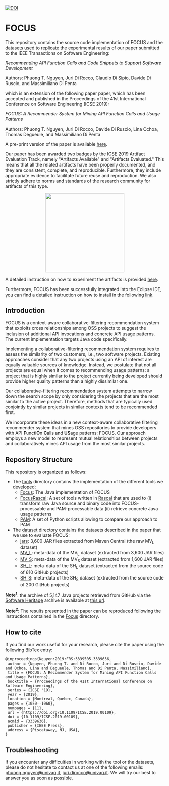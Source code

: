 [![DOI](https://zenodo.org/badge/DOI/10.5281/zenodo.2550379.svg)](https://doi.org/10.5281/zenodo.2550379)

# FOCUS

This repository contains the source code implementation of FOCUS and the datasets used to replicate the experimental results of our paper submitted to the IEEE Transactions on Software Engineering:

_Recommending API Function Calls and Code Snippets to Support Software Development_

Authors: Phuong T. Nguyen, Juri Di Rocco, Claudio Di Sipio, Davide Di Ruscio, and Massimiliano Di Penta

which is an extension of the following paper paper, which has been accepted and published in the Proceedings of the 41st International Conference on Software Engineering (ICSE 2019):

_FOCUS: A Recommender System for Mining API Function Calls and Usage Patterns_

Authors: Phuong T. Nguyen, Juri Di Rocco, Davide Di Ruscio, Lina Ochoa, Thomas Degueule, and Massimiliano Di Penta

A pre-print version of the paper is available [here](https://hal.archives-ouvertes.fr/hal-02023023/document).

Our paper has been awarded two badges by the ICSE 2019 Artifact Evaluation Track, namely "Artifacts Available" and "Artifacts Evaluated." This means that all the related artifacts have been properly documented, and they are consistent, complete, and reproducible. Furthermore, they include appropriate evidence to facilitate future reuse and reproduction. We also strictly
adhere to norms and standards of the research community for artifacts of this type.

<p align="center">
<img src="https://github.com/crossminer/FOCUS/blob/master/Badges.png" width="250">
</p>

A detailed instruction on how to experiment the artifacts is provided [here](https://github.com/crossminer/FOCUS/blob/master/README.pdf).

Furthermore, FOCUS has been successfully integrated into the Eclipse IDE, you can find a detailed instruction on how to install in the following [link](https://mdegroup.github.io/FOCUS-Appendix/install.html).


## Introduction

FOCUS is a context-aware collaborative-filtering recommendation system that exploits cross relationships among OSS projects to suggest the inclusion of additional API invocations and concrete API usage patterns. The current implementation targets Java code specifically.

Implementing a collaborative-filtering recommendation system requires to assess the similarity of two customers, i.e., two software projects. Existing approaches consider that any two projects using an API of interest are equally valuable sources of knowledge. Instead, we postulate that not all projects are equal when it comes to recommending usage patterns: a project that is highly similar to the project currently being developed should provide higher quality patterns than a highly dissimilar one.

Our collaborative-filtering recommendation system attempts to narrow down the search scope by only considering the projects that are the most similar to the active project. Therefore, methods that are typically used conjointly by similar projects in similar contexts tend to be recommended first.

We incorporate these ideas in a new context-aware collaborative filtering recommender system that mines OSS repositories to provide developers with API **F**uncti**O**n **C**alls and **US**age patterns: FOCUS. Our approach employs a new model to represent mutual relationships between projects and collaboratively mines API usage from the most similar projects.

## Repository Structure

This repository is organized as follows:

* The [tools](./tools) directory contains the implementation of the different tools we developed:
	* [Focus](./tools/Focus): The Java implementation of FOCUS
	* [FocusRascal](./tools/FocusRascal): A set of tools written in [Rascal](https://www.rascal-mpl.org/) that are used to (i) transform raw Java source and binary code into FOCUS-processable and PAM-processable data (ii) retrieve concrete Java usage patterns
	* [PAM](./tools/PAM): A set of Python scripts allowing to compare our approach to PAM
* The [dataset](./dataset) directory contains the datasets described in the paper that we use to evaluate FOCUS:
	* [jars](./dataset/jars): 3,600 JAR files extracted from Maven Central (the raw MV<sub>L</sub> dataset)
	* [MV_L](./dataset/MV_L): meta-data of the MV<sub>L</sub> dataset (extracted from 3,600 JAR files)
	* [MV_S](./dataset/MV_S): meta-data of the MV<sub>S</sub> dataset (extracted from 1,600 JAR files)
	* [SH_L](./dataset/SH_L): meta-data of the SH<sub>L</sub> dataset (extracted from the source code of 610 GitHub projects)
	* [SH_S](./dataset/SH_S): meta-data of the SH<sub>S</sub> dataset (extracted from the source code of 200 GitHub projects)

__Note<sup>1</sup>__: the archive of 5,147 Java projects retrieved from GitHub via the [Software Heritage](https://www.softwareheritage.org/) archive is available at [this url](https://annex.softwareheritage.org/public/dataset/vault-crossminer/856749_done_with_origins.txt.gz).

__Note<sup>2</sup>__: The results presented in the paper can be reproduced following the instructions contained in the [Focus](./tools/Focus) directory.


## How to cite
If you find our work useful for your research, please cite the paper using the following BibTex entry:

```
@inproceedings{Nguyen:2019:FRS:3339505.3339636,
 author = {Nguyen, Phuong T. and Di Rocco, Juri and Di Ruscio, Davide and Ochoa, Lina and Degueule, Thomas and Di Penta, Massimiliano},
 title = {FOCUS: A Recommender System for Mining API Function Calls and Usage Patterns},
 booktitle = {Proceedings of the 41st International Conference on Software Engineering},
 series = {ICSE '19},
 year = {2019},
 location = {Montreal, Quebec, Canada},
 pages = {1050--1060},
 numpages = {11},
 url = {https://doi.org/10.1109/ICSE.2019.00109},
 doi = {10.1109/ICSE.2019.00109},
 acmid = {3339636},
 publisher = {IEEE Press},
 address = {Piscataway, NJ, USA},
} 

```

## Troubleshooting

If you encounter any difficulties in working with the tool or the datasets, please do not hesitate to contact us at one of the following emails: phuong.nguyen@univaq.it, juri.dirocco@univaq.it. We will try our best to answer you as soon as possible.
